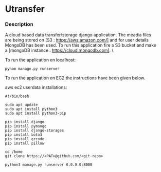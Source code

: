 # Utransfer

### Description
A cloud based data transfer/storage django application. The meadia files are being stored on [S3 : https://aws.amazon.com/] and for user details MongoDB has been used. To run this application fire a S3 bucket and make a [mongoDB instance : https://cloud.mongodb.com]. \\

To run the application on localhost:
```
pyhon manage.py runserver
```







To run the application on EC2 the instructions have been given below.
 
aws ec2 userdata installations:
```
#!/bin/bash

sudo apt update 
sudo apt install python3
sudo apt install python3-pip

pip install django
pip install pymongo 
pip install django-storages  
pip install boto3
pip install qrcode
pip install pillow

cd /home
git clone https://<PAT>@github.com/<git-repo>

python3 manage.py runserver 0.0.0.0:8000
```
